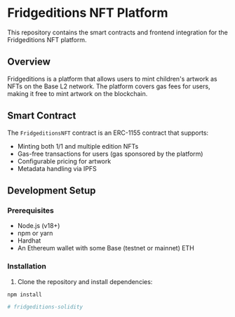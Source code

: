 # Fridgeditions NFT Platform

This repository contains the smart contracts and frontend integration for the Fridgeditions NFT platform.

## Overview

Fridgeditions is a platform that allows users to mint children's artwork as NFTs on the Base L2 network. The platform covers gas fees for users, making it free to mint artwork on the blockchain.

## Smart Contract

The `FridgeditionsNFT` contract is an ERC-1155 contract that supports:

- Minting both 1/1 and multiple edition NFTs
- Gas-free transactions for users (gas sponsored by the platform)
- Configurable pricing for artwork
- Metadata handling via IPFS

## Development Setup

### Prerequisites

- Node.js (v18+)
- npm or yarn
- Hardhat
- An Ethereum wallet with some Base (testnet or mainnet) ETH

### Installation

1. Clone the repository and install dependencies:

```bash
npm install

# fridgeditions-solidity
